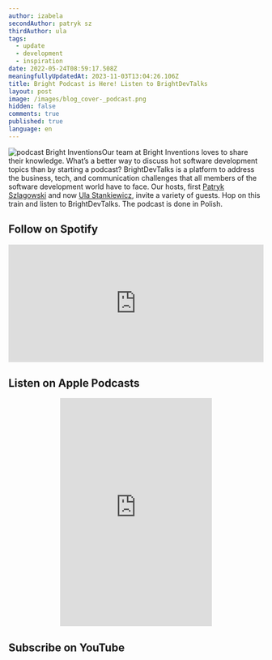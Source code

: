 ```yaml
---
author: izabela
secondAuthor: patryk sz
thirdAuthor: ula
tags:
  - update
  - development
  - inspiration
date: 2022-05-24T08:59:17.508Z
meaningfullyUpdatedAt: 2023-11-03T13:04:26.106Z
title: Bright Podcast is Here! Listen to BrightDevTalks
layout: post
image: /images/blog_cover-_podcast.png
hidden: false
comments: true
published: true
language: en
---
```

![podcast Bright Inventions](/images/blog_cover-_podcast.png)Our team at Bright Inventions loves to share their knowledge. What’s a better way to discuss hot software development topics than by starting a podcast? BrightDevTalks is a platform to address the business, tech, and communication challenges that all members of the software development world have to face. Our hosts, first [Patryk Szlagowski](/about-us/patryk-sz/) and now [Ula Stankiewicz](/about-us/ula/), invite a variety of guests. Hop on this train and listen to BrightDevTalks. The podcast is done in Polish.

## Follow on Spotify

<iframe style={{borderRadius: "12px"}} src="https://open.spotify.com/embed/show/1xrG8BF4Niv5uIzHvIn79q?utm_source=generator&theme=0" width="100%" height="232" frameBorder="0" allowfullscreen="" allow="autoplay; clipboard-write; encrypted-media; fullscreen; picture-in-picture"></iframe>

## Listen on Apple Podcasts

<center>

<iframe src="https://embed.podcasts.apple.com/us/podcast/brightdevtalks/id1625829267?itsct=podcast_box_player&amp;itscg=30200&amp;ls=1&amp;theme=dark" height="450px" frameborder="0" sandbox="allow-forms allow-popups allow-same-origin allow-scripts allow-top-navigation-by-user-activation" allow="autoplay \\*; encrypted-media \\*; clipboard-write" style={{width: "100%", maxWidth: "660px", overflow: "hidden", borderRadius: "10px", background: "transparent"}}></iframe>

</center>

## Subscribe on YouTube

<YouTubeEmbed url='https://www.youtube.com/watch?v=HWdczeJEgRg&list=PLXQKLMVoAz1SvqLYMEtcWKMFwt6N6gqwT&ab_channel=BrightDevs' />